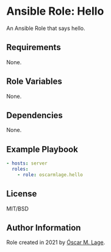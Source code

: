 # Ansible Role: Hello

An Ansible Role that says hello.

## Requirements

None.

## Role Variables

None.

## Dependencies

None.

## Example Playbook


```yml
- hosts: server
  roles:
    - role: oscarmlage.hello
```

## License

MIT/BSD

## Author Information

Role created in 2021 by [Óscar M. Lage](https://oscarmlage.com).
